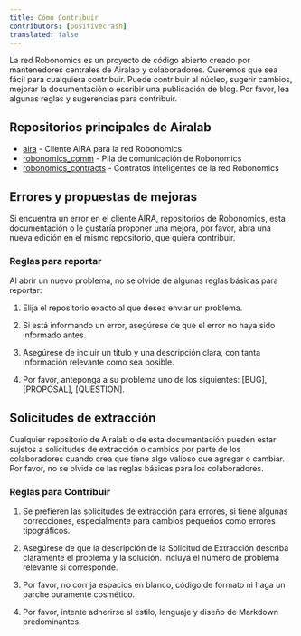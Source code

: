 ```yaml
---
title: Cómo Contribuir
contributors: [positivecrash]
translated: false
---
```


La red Robonomics es un proyecto de código abierto creado por mantenedores centrales de Airalab y colaboradores. Queremos que sea fácil para cualquiera contribuir. Puede contribuir al núcleo, sugerir cambios, mejorar la documentación o escribir una publicación de blog. Por favor, lea algunas reglas y sugerencias para contribuir.

## Repositorios principales de Airalab

- [aira](https://github.com/airalab/aira) - Cliente AIRA para la red Robonomics.
- [robonomics_comm](https://github.com/airalab/robonomics_comm) - Pila de comunicación de Robonomics
- [robonomics_contracts](https://github.com/airalab/robonomics_contracts) - Contratos inteligentes de la red Robonomics

## Errores y propuestas de mejoras

Si encuentra un error en el cliente AIRA, repositorios de Robonomics, esta documentación o le gustaría proponer una mejora, por favor, abra una nueva edición en el mismo repositorio, que quiera contribuir.

### Reglas para reportar

Al abrir un nuevo problema, no se olvide de algunas reglas básicas para reportar:

1. Elija el repositorio exacto al que desea enviar un problema.

2. Si está informando un error, asegúrese de que el error no haya sido informado antes.

3. Asegúrese de incluir un título y una descripción clara, con tanta información relevante como sea posible.

4. Por favor, anteponga a su problema uno de los siguientes: [BUG], [PROPOSAL], [QUESTION].


## Solicitudes de extracción

Cualquier repositorio de Airalab o de esta documentación pueden estar sujetos a solicitudes de extracción o cambios por parte de los colaboradores cuando crea que tiene algo valioso que agregar o cambiar. Por favor, no se olvide de las reglas básicas para los colaboradores. 

### Reglas para Contribuir

1. Se prefieren las solicitudes de extracción para errores, si tiene algunas correcciones, especialmente para cambios pequeños como errores tipográficos.

2. Asegúrese de que la descripción de la Solicitud de Extracción describa claramente el problema y la solución. Incluya el número de problema relevante si corresponde.

3. Por favor, no corrija espacios en blanco, código de formato ni haga un parche puramente cosmético.

4. Por favor, intente adherirse al estilo, lenguaje y diseño de Markdown predominantes.
